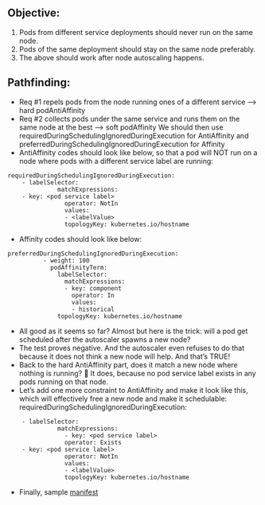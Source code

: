 ## Objective:
1. Pods from different service deployments should never run on the same node.
2. Pods of the same deployment should stay on the same node preferably.
3. The above should work after node autoscaling happens.

## Pathfinding:
- Req #1 repels pods from the node running ones of a different service --> hard podAntiAffinity
- Req #2 collects pods under the same service and runs them on the same node at the best --> soft podAffinity
 We should then use requiredDuringSchedulingIgnoredDuringExecution for AntiAffinity and preferredDuringSchedulingIgnoredDuringExecution for Affinity
- AntiAffinity codes should look like below, so that a pod will NOT run on a node where pods with a different service label are running:
```
requiredDuringSchedulingIgnoredDuringExecution:
    - labelSelector:
              matchExpressions:
    - key: <pod service label>
                operator: NotIn
                values:
                - <labelValue>
                topologyKey: kubernetes.io/hostname
```
- Affinity codes should look like below:
```
preferredDuringSchedulingIgnoredDuringExecution:
          - weight: 100
            podAffinityTerm:
              labelSelector:
                matchExpressions:
                - key: component
                  operator: In
                  values:
                  - historical
              topologyKey: kubernetes.io/hostname
```
- All good as it seems so far? Almost but here is the trick: will a pod get scheduled after the autoscaler spawns a new node?
- The test proves negative. And the autoscaler even refuses to do that because it does not think a new node will help. And that’s TRUE!
- Back to the hard AntiAffinity part, does it match a new node where nothing is running?   It does, because no pod service label exists in any pods running on that node.
- Let’s add one more constraint to AntiAffinity and make it look like this, which will effectively free a new node and make it schedulable:
requiredDuringSchedulingIgnoredDuringExecution:
```
    - labelSelector:
              matchExpressions:
                - key: <pod service label>
                operator: Exists
    - key: <pod service label>
                operator: NotIn
                values:
                - <labelValue>
                topologyKey: kubernetes.io/hostname
```
- Finally, sample [manifest](https://github.com/kuzhao/playbooks/blob/master/kubelet/sample-apps/pod-isolation-per-svc.yaml)